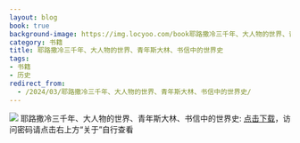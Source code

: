 ```yaml
---
layout: blog
book: true
background-image: https://img.locyoo.com/book耶路撒冷三千年、大人物的世界、青年斯大林、书信中的世界史.jpg
category: 书籍
title: 耶路撒冷三千年、大人物的世界、青年斯大林、书信中的世界史
tags:
- 书籍
- 历史
redirect_from:
  - /2024/03/耶路撒冷三千年、大人物的世界、青年斯大林、书信中的世界史/
---
```

![](https://img.locyoo.com/book耶路撒冷三千年、大人物的世界、青年斯大林、书信中的世界史.jpg)
耶路撒冷三千年、大人物的世界、青年斯大林、书信中的世界史: <a name = "ref1" href="https://url18.ctfile.com/f/50983618-1377658475-aa7eb9?p=3619">点击下载</a>，访问密码请点击右上方“关于”自行查看